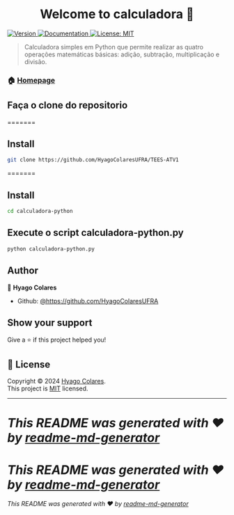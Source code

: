 <h1 align="center">Welcome to calculadora 👋</h1>
<p>
  <a href="https://www.npmjs.com/package/calculadora" target="_blank">
    <img alt="Version" src="https://img.shields.io/npm/v/calculadora.svg">
  </a>
  <a href="https://github.com/HyagoColaresUFRA/TEES-ATV1/blob/main/README.md" target="_blank">
    <img alt="Documentation" src="https://img.shields.io/badge/documentation-yes-brightgreen.svg" />
  </a>
  <a href="https://github.com/HyagoColaresUFRA/TEES-ATV1/blob/main/LICENSE" target="_blank">
    <img alt="License: MIT" src="https://img.shields.io/badge/License-MIT-yellow.svg" />
  </a>
</p>

> Calculadora simples em Python que permite realizar as quatro operações matemáticas básicas: adição, subtração, multiplicação e divisão.

### 🏠 [Homepage](https://github.com/HyagoColaresUFRA/TEES-ATV1)

## Faça o clone do repositorio
=======
## Install

```sh
git clone https://github.com/HyagoColaresUFRA/TEES-ATV1
```

=======
## Install

```sh
cd calculadora-python
```

## Execute o script calculadora-python.py

```sh
python calculadora-python.py
```

## Author

👤 **Hyago Colares**

* Github: [@https:\/\/github.com\/HyagoColaresUFRA](https://github.com/https:\/\/github.com\/HyagoColaresUFRA)

## Show your support

Give a ⭐️ if this project helped you!

## 📝 License

Copyright © 2024 [Hyago Colares](https://github.com/https:\/\/github.com\/HyagoColaresUFRA).<br />
This project is [MIT](https://github.com/HyagoColaresUFRA/TEES-ATV1/blob/main/LICENSE) licensed.

***
_This README was generated with ❤️ by [readme-md-generator](https://github.com/kefranabg/readme-md-generator)_
=======
_This README was generated with ❤️ by [readme-md-generator](https://github.com/kefranabg/readme-md-generator)_
=======
_This README was generated with ❤️ by [readme-md-generator](https://github.com/kefranabg/readme-md-generator)_
